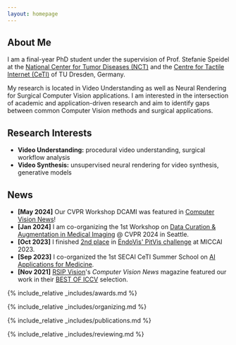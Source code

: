 ```yaml
---
layout: homepage
---
```


## About Me

I am a final-year PhD student under the supervision of Prof. Stefanie Speidel at the [National Center for Tumor Diseases (NCT)](https://www.nct-dresden.de/forschung/departments-and-groups/department-for-translational-surgical-oncology.html) and the [Centre for Tactile Internet (CeTI)](https://ceti.one/) of TU Dresden, Germany.

My research is located in Video Understanding as well as Neural Rendering for Surgical Computer Vision applications. I am interested in the intersection of academic and application-driven research and aim to identify gaps between common Computer Vision methods and surgical applications.

## Research Interests

- **Video Understanding:** procedural video understanding, surgical workflow analysis
- **Video Synthesis:** unsupervised neural rendering for video synthesis, generative models

## News

- **[May 2024]** Our CVPR Workshop DCAMI was featured in [Computer Vision News](https://www.rsipvision.com/ComputerVisionNews-2024May/42/)!
- **[Jan 2024]** I am co-organizing the 1st Workshop on [Data Curation & Augmentation in Medical Imaging](https://dca-in-mi.github.io/) @ CVPR 2024 in Seattle.
- **[Oct 2023]** I finished [2nd place](https://twitter.com/TSO_Lab/status/1711095656134197576) in [EndoVis' PitVis challenge](https://opencas.dkfz.de/endovis/challenges/2023/) at MICCAI 2023.
- **[Sep 2023]** I co-organized the 1st SECAI CeTI Summer School on [AI Applications for Medicine](https://www.secai-ceti-summerschool.de/).
- **[Nov 2021]** [RSIP Vision](https://www.rsipvision.com/)'s _Computer Vision News_ magazine featured our work in their [BEST OF ICCV](https://www.rsipvision.com/ComputerVisionNews-2021November/24/) selection.

{% include_relative _includes/awards.md %}

{% include_relative _includes/organizing.md %}

{% include_relative _includes/publications.md %}

{% include_relative _includes/reviewing.md %}
